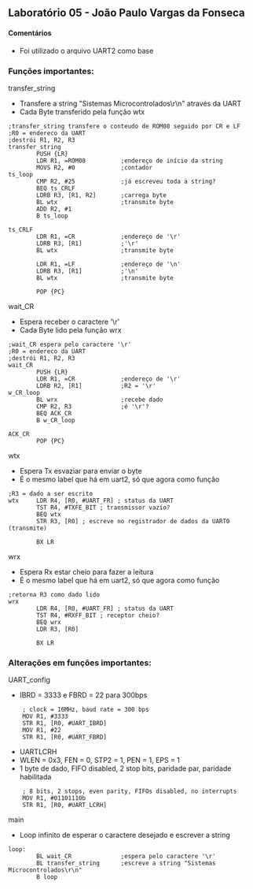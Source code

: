 <h2>Laboratório 05 - João Paulo Vargas da Fonseca</h2>
<h4>Comentários</h4>
<ul>
    <li>Foi utilizado o arquivo UART2 como base</li>
</ul>
<h3>Funções importantes:</h3>

<p>transfer_string</p>
<ul>
    <li>Transfere a string "Sistemas Microcontrolados\r\n" através da UART</li>
    <li>Cada Byte transferido pela função wtx</li>
</ul>

    ;transfer_string transfere o conteudo de ROM08 seguido por CR e LF
    ;R0 = endereco da UART
    ;destrói R1, R2, R3
    transfer_string
            PUSH {LR}
            LDR R1, =ROM08          ;endereço de início da string
            MOVS R2, #0             ;contador
    ts_loop
            CMP R2, #25             ;já escreveu toda a string?
            BEQ ts_CRLF
            LDRB R3, [R1, R2]       ;carrega byte        
            BL wtx                  ;transmite byte
            ADD R2, #1
            B ts_loop

    ts_CRLF
            LDR R1, =CR             ;endereço de '\r'
            LDRB R3, [R1]           ;'\r'
            BL wtx                  ;transmite byte

            LDR R1, =LF             ;endereço de '\n'
            LDRB R3, [R1]           ;'\n'
            BL wtx                  ;transmite byte

            POP {PC}
            
<p>wait_CR</p>
<ul>
    <li>Espera receber o caractere '\r'</li>
    <li>Cada Byte lido pela função wrx</li>
</ul>


    ;wait_CR espera pelo caractere '\r'
    ;R0 = endereco da UART
    ;destrói R1, R2, R3
    wait_CR
            PUSH {LR}
            LDR R1, =CR             ;endereço de '\r'
            LDRB R2, [R1]           ;R2 = '\r'
    w_CR_loop
            BL wrx                  ;recebe dado
            CMP R2, R3              ;é '\r'?
            BEQ ACK_CR
            B w_CR_loop

    ACK_CR
            POP {PC}

<p>wtx</p>
<ul>
    <li>Espera Tx esvaziar para enviar o byte</li>
    <li>É o mesmo label que há em uart2, só que agora como função</li>
</ul>

    ;R3 = dado a ser escrito
    wtx     LDR R4, [R0, #UART_FR] ; status da UART
            TST R4, #TXFE_BIT ; transmissor vazio?
            BEQ wtx
            STR R3, [R0] ; escreve no registrador de dados da UART0 (transmite)

            BX LR

<p>wrx</p>
<ul>
    <li>Espera Rx estar cheio para fazer a leitura</li>
    <li>É o mesmo label que há em uart2, só que agora como função</li>
</ul>

    ;retorna R3 como dado lido
    wrx
            LDR R4, [R0, #UART_FR] ; status da UART
            TST R4, #RXFF_BIT ; receptor cheio?
            BEQ wrx
            LDR R3, [R0] 

            BX LR

<h3>Alterações em funções importantes:</h3>
UART_config
<ul>
    <li>IBRD = 3333 e FBRD = 22 para 300bps</li>
</ul>

        ; clock = 16MHz, baud rate = 300 bps
        MOV R1, #3333
        STR R1, [R0, #UART_IBRD]
        MOV R1, #22
        STR R1, [R0, #UART_FBRD]

<ul>
    <li>UARTLCRH</li>
    <li>WLEN = 0x3, FEN = 0, STP2 = 1, PEN = 1, EPS = 1</li>
    <li>1 byte de dado, FIFO disabled, 2 stop bits, paridade par, paridade habilitada</li>
</ul>

        ; 8 bits, 2 stops, even parity, FIFOs disabled, no interrupts
        MOV R1, #01101110b
        STR R1, [R0, #UART_LCRH]

main
<ul>
    <li>Loop infinito de esperar o caractere desejado e escrever a string</li>
</ul>

    loop:
            BL wait_CR              ;espera pelo caractere '\r'
            BL transfer_string      ;escreve a string "Sistemas Microcontrolados\r\n"
            B loop
